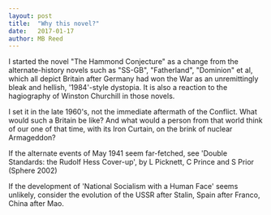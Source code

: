 ```yaml
---
layout: post
title:  "Why this novel?"
date:   2017-01-17
author: MB Reed
---
```


I started the novel "The Hammond Conjecture" as a change from the alternate-history novels such as "SS-GB", "Fatherland", "Dominion" et al, which all depict Britain after Germany had won the War as an unremittingly bleak and hellish, '1984'-style dystopia. It is also a reaction to the hagiography of Winston Churchill in those novels.

I set it in the late 1960's, not the immediate aftermath of the Conflict.  What would such a Britain be like? And what would a person from that world think of our one of that time, with its Iron Curtain, on the brink of nuclear Armageddon?

If the alternate events of May 1941 seem far-fetched, see 'Double Standards: the Rudolf Hess Cover-up', by L Picknett, C Prince and S Prior (Sphere 2002)

If the development of 'National Socialism with a Human Face' seems unlikely, consider the evolution of the USSR after Stalin, Spain after Franco, China after Mao.
